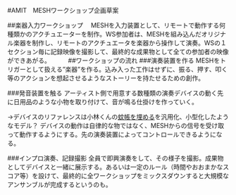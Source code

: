#AMIT　MESHワークショップ企画草案

##楽器入力ワークショップ
　MESHを入力装置として、リモートで動作する何種類かのアクチュエーターを制作。WS参加者は、MESHを組み込んだオリジナル楽器を制作し、リモートのアクチュエータを楽器から操作して演奏。WSの１セクション毎に記録映像を撮影して、最終的な成果物として全ての参加者の映像ができあがる。
　
　
##ワークショップの流れ
###演奏装置を作る
MESHをトリガーとして扱える”楽器”を作る。込み入った工作はせずに、振る、押す、叩く等のアクションを想起させるようなストーリーを持たせるための創作。


###発音装置を触る
アーティスト側で用意する数種類の演奏デバイスの動く先に日用品のような小物を取り付けて、音が鳴る仕掛けを作っていく。

->デバイスのリファレンスは小林くんの[蚊帳を埋める](http://pocopuu.net/kaya.html)を汎用化、小型化したようなモデル？
デバイスの動作は自律的な物ではなく、MESHからの信号を受け取って動作するようにする。先の演奏装置によってコントロールできるようになる。

###インプロ演奏、記録撮影
全員で即興演奏をして、その様子を撮影。成果物としてデバイスと一緒に展示する。あるいは一定のルール（時間やおおまかなスコア等）を設けて、最終的に全ワークショップをミックスダウンすると大規模なアンサンブルが完成するというのも。